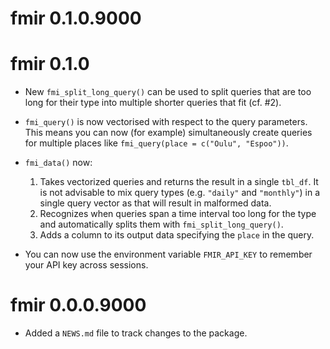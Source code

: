 # fmir 0.1.0.9000

# fmir 0.1.0

* New `fmi_split_long_query()` can be used to split queries that are too long
  for their type into multiple shorter queries that fit (cf. #2).
  
* `fmi_query()` is now vectorised with respect to the query parameters. This
  means you can now (for example) simultaneously create queries for multiple
  places like `fmi_query(place = c("Oulu", "Espoo"))`.

* `fmi_data()` now:
    1. Takes vectorized queries and returns the result in a single `tbl_df`. It
       is not advisable to mix query types (e.g. `"daily"` and `"monthly"`) in
       a single query vector as that will result in malformed data.
    2. Recognizes when queries span a time interval too long for the type and
       automatically splits them with `fmi_split_long_query()`.
    3. Adds a column to its output data specifying the `place` in the query.

* You can now use the environment variable `FMIR_API_KEY` to remember your API
  key across sessions.

# fmir 0.0.0.9000

* Added a `NEWS.md` file to track changes to the package.
